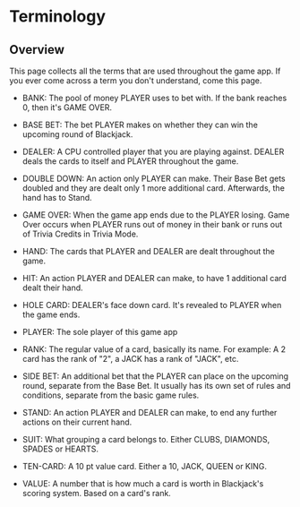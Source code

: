 # Terminology

## Overview

This page collects all the terms that are used throughout the game app.  If you ever come across a term you don't understand, come this page.

- BANK: The pool of money PLAYER uses to bet with.  If the bank reaches 0, then it's GAME OVER.

- BASE BET: The bet PLAYER makes on whether they can win the upcoming round of Blackjack.

- DEALER: A CPU controlled player that you are playing against.  DEALER deals the cards to itself and PLAYER throughout the game.

- DOUBLE DOWN: An action only PLAYER can make.  Their Base Bet gets doubled and they are dealt only 1 more additional card.  Afterwards, the hand has to Stand.

- GAME OVER: When the game app ends due to the PLAYER losing. Game Over occurs when PLAYER runs out of money in their bank or runs out of Trivia Credits in Trivia Mode. 

- HAND: The cards that PLAYER and DEALER are dealt throughout the game.

- HIT: An action PLAYER and DEALER can make, to have 1 additional card dealt their hand.

- HOLE CARD: DEALER's face down card.  It's revealed to PLAYER when the game ends.

- PLAYER: The sole player of this game app

- RANK: The regular value of a card, basically its name.  For example: A 2 card has the rank of "2", a JACK has a rank of "JACK", etc.

- SIDE BET: An additional bet that the PLAYER can place on the upcoming round, separate from the Base Bet.  It usually has its own set of rules and conditions, separate from the basic game rules.

- STAND: An action PLAYER and DEALER can make, to end any further actions on their current hand.

- SUIT: What grouping a card belongs to.  Either CLUBS, DIAMONDS, SPADES or HEARTS.

- TEN-CARD: A 10 pt value card.  Either a 10, JACK, QUEEN or KING.

- VALUE: A number that is how much a card is worth in Blackjack's scoring system.  Based on a card's rank.